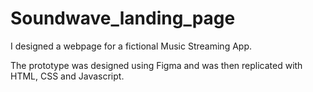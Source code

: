 # Soundwave_landing_page

I designed a webpage for a fictional Music Streaming App.

The prototype was designed using Figma and was then replicated with HTML, CSS and Javascript.
